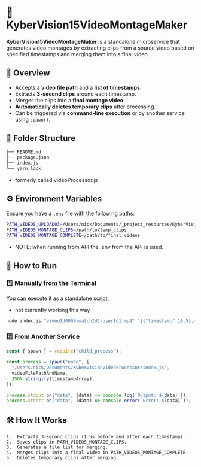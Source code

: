 # 🎥 KyberVision15VideoMontageMaker

**KyberVision15VideoMontageMaker** is a standalone microservice that generates video montages by extracting clips from a source video based on specified timestamps and merging them into a final video.

## 📌 Overview

- Accepts a **video file path** and a **list of timestamps**.
- Extracts **3-second clips** around each timestamp.
- Merges the clips into a **final montage video**.
- **Automatically deletes temporary clips** after processing.
- Can be triggered via **command-line execution** or by another service using `spawn()`.

## 📂 Folder Structure

```sh
├── README.md
├── package.json
├── index.js
└── yarn.lock
```

- formerly called videoProcessor.js

## ⚙️ Environment Variables

Ensure you have a `.env` file with the following paths:

```sh
PATH_VIDEOS_UPLOAD03=/Users/nick/Documents/_project_resources/KyberVision15API/match_videos/upload03
PATH_VIDEOS_MONTAGE_CLIPS=/path/to/temp_clips
PATH_VIDEOS_MONTAGE_COMPLETE=/path/to/final_videos
```

- NOTE: when running from API the .env from the API is used.

## 🚀 How to Run

### 1️⃣ **Manually from the Terminal**

You can execute it as a standalone script:

- not currently working this way

```sh
node index.js "videoId0009-matchId1-userId1.mp4" '[{"timestamp":10.5},{"timestamp":17}]' '{"email":"nrodrig1@gmail.com"}' "secret_token"
```

### 2️⃣ **From Another Service**

```js
const { spawn } = require("child_process");

const process = spawn("node", [
  "/Users/nick/Documents/KyberVisionVideoProcessor/index.js",
  videoFilePathAndName,
  JSON.stringify(timestampArray),
]);

process.stdout.on("data", (data) => console.log(`Output: ${data}`));
process.stderr.on("data", (data) => console.error(`Error: ${data}`));
```

## 🛠 How It Works

    1.	Extracts 3-second clips (1.5s before and after each timestamp).
    2.	Saves clips in PATH_VIDEOS_MONTAGE_CLIPS.
    3.	Generates a file list for merging.
    4.	Merges clips into a final video in PATH_VIDEOS_MONTAGE_COMPLETE.
    5.	Deletes temporary clips after merging.
